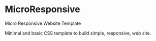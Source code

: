 # MicroResponsive
Micro Responsive Website Template

Minimal and basic CSS template to build simple, responsive, web site.   
